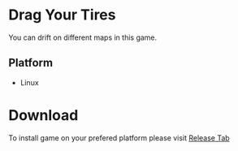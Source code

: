 # Drag Your Tires
You can drift on different maps in this game.

## Platform
- Linux

# Download
To install game on your prefered platform please visit [Release Tab](https://github.com/BIGBEASTISHANK/Drag-Your-Tires/releases)
